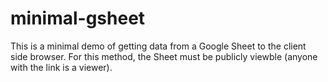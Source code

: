 # minimal-gsheet

This is a minimal demo of getting data from a Google Sheet to the client side browser.
For this method, the Sheet must be publicly viewble (anyone with the link is a viewer).

